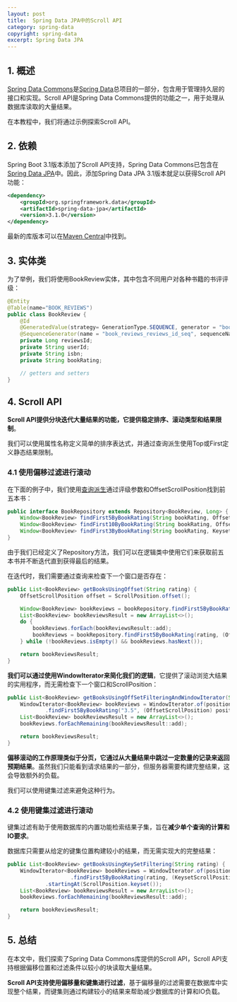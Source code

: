 ```yaml
---
layout: post
title:  Spring Data JPA中的Scroll API
category: spring-data
copyright: spring-data
excerpt: Spring Data JPA
---
```


## 1. 概述

[Spring Data Commons](https://docs.spring.io/spring-data/commons/docs/current/reference/html/)是[Spring Data](https://spring.io/projects/spring-data)总项目的一部分，包含用于管理持久层的接口和实现。Scroll API是Spring Data Commons提供的功能之一，用于处理从数据库读取的大量结果。

在本教程中，我们将通过示例探索Scroll API。

## 2. 依赖

Spring Boot 3.1版本添加了Scroll API支持，Spring Data Commons已包含在[Spring Data JPA](https://www.baeldung.com/the-persistence-layer-with-spring-data-jpa)中。因此，添加Spring Data JPA 3.1版本就足以获得Scroll API功能：

```xml
<dependency>
    <groupId>org.springframework.data</groupId>
    <artifactId>spring-data-jpa</artifactId>
    <version>3.1.0</version>
</dependency>
```

最新的库版本可以在[Maven Central](https://mvnrepository.com/artifact/org.springframework.data/spring-data-jpa)中找到。

## 3. 实体类

为了举例，我们将使用BookReview实体，其中包含不同用户对各种书籍的书评评级：

```java
@Entity
@Table(name="BOOK_REVIEWS")
public class BookReview {
    @Id
    @GeneratedValue(strategy= GenerationType.SEQUENCE, generator = "book_reviews_reviews_id_seq")
    @SequenceGenerator(name = "book_reviews_reviews_id_seq", sequenceName = "book_reviews_reviews_id_seq", allocationSize = 1)
    private Long reviewsId;
    private String userId;
    private String isbn;
    private String bookRating;

    // getters and setters
}
```

## 4. Scroll API

**Scroll API提供分块迭代大量结果的功能，它提供稳定排序、滚动类型和结果限制**。

我们可以使用属性名称定义简单的排序表达式，并通过查询派生使用Top或First定义静态结果限制。

### 4.1 使用偏移过滤进行滚动

在下面的例子中，我们使用[查询派生](https://www.baeldung.com/spring-data-derived-queries)通过评级参数和OffsetScrollPosition找到前五本书：

```java
public interface BookRepository extends Repository<BookReview, Long> {
    Window<BookReview> findFirst5ByBookRating(String bookRating, OffsetScrollPosition position);
    Window<BookReview> findFirst10ByBookRating(String bookRating, OffsetScrollPosition position);
    Window<BookReview> findFirst3ByBookRating(String bookRating, KeysetScrollPosition position);
}
```

由于我们已经定义了Repository方法，我们可以在逻辑类中使用它们来获取前五本书并不断迭代直到获得最后的结果。

在迭代时，我们需要通过查询来检查下一个窗口是否存在：

```java
public List<BookReview> getBooksUsingOffset(String rating) {
    OffsetScrollPosition offset = ScrollPosition.offset();

    Window<BookReview> bookReviews = bookRepository.findFirst5ByBookRating(rating, offset);
    List<BookReview> bookReviewsResult = new ArrayList<>();
    do {
        bookReviews.forEach(bookReviewsResult::add);
        bookReviews = bookRepository.findFirst5ByBookRating(rating, (OffsetScrollPosition) bookReviews.positionAt(bookReviews.size() - 1));
    } while (!bookReviews.isEmpty() && bookReviews.hasNext());

    return bookReviewsResult;
}
```

**我们可以通过使用WindowIterator来简化我们的逻辑**，它提供了滚动浏览大结果的实用程序，而无需检查下一个窗口和ScrollPosition：

```java
public List<BookReview> getBooksUsingOffSetFilteringAndWindowIterator(String rating) {
    WindowIterator<BookReview> bookReviews = WindowIterator.of(position -> bookRepository
            .findFirst5ByBookRating("3.5", (OffsetScrollPosition) position)).startingAt(ScrollPosition.offset());
    List<BookReview> bookReviewsResult = new ArrayList<>();
    bookReviews.forEachRemaining(bookReviewsResult::add);

    return bookReviewsResult;
}
```

**偏移滚动的工作原理类似于分页，它通过从大量结果中跳过一定数量的记录来返回预期结果**。虽然我们只能看到请求结果的一部分，但服务器需要构建完整结果，这会导致额外的负载。

我们可以使用键集过滤来避免这种行为。

### 4.2 使用键集过滤进行滚动

键集过滤有助于使用数据库的内置功能检索结果子集，旨在**减少单个查询的计算和IO要求**。

数据库只需要从给定的键集位置构建较小的结果，而无需实现大的完整结果：

```java
public List<BookReview> getBooksUsingKeySetFiltering(String rating) {
    WindowIterator<BookReview> bookReviews = WindowIterator.of(position -> bookRepository
                    .findFirst5ByBookRating(rating, (KeysetScrollPosition) position))
            .startingAt(ScrollPosition.keyset());
    List<BookReview> bookReviewsResult = new ArrayList<>();
    bookReviews.forEachRemaining(bookReviewsResult::add);

    return bookReviewsResult;
}
```

## 5. 总结

在本文中，我们探索了Spring Data Commons库提供的Scroll API，Scroll API支持根据偏移位置和过滤条件以较小的块读取大量结果。

**Scroll API支持使用偏移量和键集进行过滤**，基于偏移量的过滤需要在数据库中实现整个结果，而键集则通过构建较小的结果来帮助减少数据库的计算和IO负载。